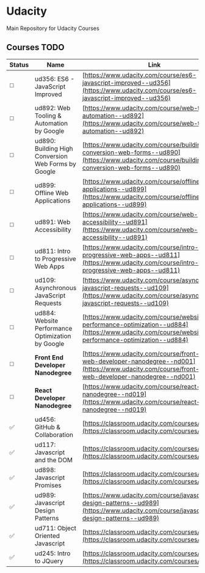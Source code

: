 # Udacity
Main Repository for Udacity Courses

## Courses TODO

Status | Name | Link
----| -------|------
:white_medium_square: | ud356: ES6 - JavaScript Improved | [https://www.udacity.com/course/es6-javascript-improved--ud356](https://www.udacity.com/course/es6-javascript-improved--ud356)
:white_medium_square: | ud892: Web Tooling & Automation by Google | [https://www.udacity.com/course/web-tooling-automation--ud892](https://www.udacity.com/course/web-tooling-automation--ud892)
:white_medium_square: | ud890: Building High Conversion Web Forms by Google | [https://www.udacity.com/course/building-high-conversion-web-forms--ud890](https://www.udacity.com/course/building-high-conversion-web-forms--ud890)
:white_medium_square: | ud899: Offline Web Applications | [https://www.udacity.com/course/offline-web-applications--ud899](https://www.udacity.com/course/offline-web-applications--ud899)
:white_medium_square: | ud891: Web Accessibility | [https://www.udacity.com/course/web-accessibility--ud891](https://www.udacity.com/course/web-accessibility--ud891)
:white_medium_square: | ud811: Intro to Progressive Web Apps | [https://www.udacity.com/course/intro-to-progressive-web-apps--ud811](https://www.udacity.com/course/intro-to-progressive-web-apps--ud811)
:white_medium_square: | ud109: Asynchronous JavaScript Requests | [https://www.udacity.com/course/asynchronous-javascript-requests--ud109](https://www.udacity.com/course/asynchronous-javascript-requests--ud109)
:white_medium_square: | ud884: Website Performance Optimization by Google | [https://www.udacity.com/course/website-performance-optimization--ud884](https://www.udacity.com/course/website-performance-optimization--ud884)
:white_medium_square: | **Front End Developer Nanodegree** | [https://www.udacity.com/course/front-end-web-developer-nanodegree--nd001](https://www.udacity.com/course/front-end-web-developer-nanodegree--nd001)
:white_medium_square: | **React Developer Nanodegree** | [https://www.udacity.com/course/react-nanodegree--nd019](https://www.udacity.com/course/react-nanodegree--nd019)
:white_check_mark: | ud456: GitHub & Collaboration | [https://classroom.udacity.com/courses/ud456](https://classroom.udacity.com/courses/ud456)
:white_check_mark: | ud117: Javascript and the DOM | [https://classroom.udacity.com/courses/ud117](https://classroom.udacity.com/courses/ud117)
:white_check_mark: | ud898: Javascript Promises | [https://classroom.udacity.com/courses/ud898](https://classroom.udacity.com/courses/ud898)
:white_check_mark: | ud989: Javascript Design Patterns | [https://www.udacity.com/course/javascript-design-patterns--ud989](https://www.udacity.com/course/javascript-design-patterns--ud989)
:white_check_mark: | ud711: Object Oriented Javascript | [https://classroom.udacity.com/courses/ud711](https://classroom.udacity.com/courses/ud711)
:white_check_mark: | ud245: Intro to JQuery | [https://classroom.udacity.com/courses/ud245](https://classroom.udacity.com/courses/ud245)